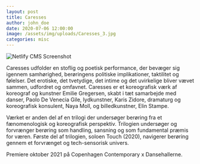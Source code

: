 ```yaml
---
layout: post
title: Caresses
author: john_doe
date: 2020-07-06 12:00:00
image: /assets/img/uploads/Caresses_3.jpg
categories: misc
---
```

![Netlify CMS Screenshot]()

Caresses udfolder en stoflig og poetisk performance, der bevæger sig igennem samhørighed, berøringens politiske implikationer, taktilitet og følelser. Det erotiske, det tvetydige, det intime og det uvirkelige bliver vævet sammen, udfordret og omfavnet.
Caresses er et koreografisk værk af koreograf og kunstner Emilie Gregersen, skabt i tæt samarbejde med danser, Paolo De Venecia Gile, lydkunstner, Karis Zidore, dramaturg og koreografisk konsulent, Naya Moll, og billedkunstner, Elin Stampe.

Værket er anden del af en trilogi der undersøger berøring fra et fænomenologisk og koreografisk perspektiv. Trilogien undersøger og forvrænger berøring som handling, sansning og som fundamental præmis for væren. Første del af trilogien, soloen Touch (2020), navigerer berøring gennem et forvrænget og tech-sensorisk univers.

Premiere oktober 2021 på Copenhagen Contemporary x Dansehallerne.
